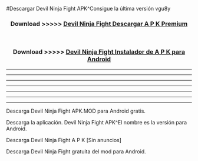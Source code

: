 #Descargar Devil Ninja Fight APK^Consigue la última versión vgu8y



<div align="center">
<h3>Download >>>>> <a href="https://es-sites.web.app/?es= Devil Ninja Fight">Devil Ninja Fight Descargar A P K Premium</a></h3><br>

<h3>Download >>>>> <a href="https://es-sites.web.app/?es= Devil Ninja Fight">Devil Ninja Fight Instalador de A P K para Android</a></h3>
</div>


----------------------------------------------------------

----------------------------------------------------------

----------------------------------------------------------

----------------------------------------------------------

----------------------------------------------------------

----------------------------------------------------------

----------------------------------------------------------

Descarga Devil Ninja Fight APK.MOD para Android gratis.

Descarga la aplicación. Devil Ninja Fight APK^El nombre es la versión para Android.

Descarga Devil Ninja Fight A P K [Sin anuncios]

Descarga Devil Ninja Fight gratuita del mod para Android.


